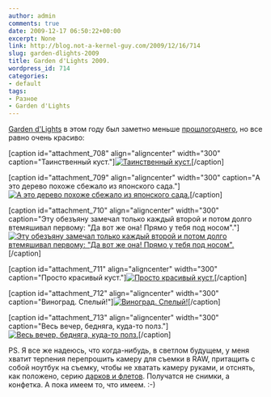 ```yaml
---
author: admin
comments: true
date: 2009-12-17 06:50:22+00:00
excerpt: None
link: http://blog.not-a-kernel-guy.com/2009/12/16/714
slug: garden-dlights-2009
title: Garden d'Lights 2009.
wordpress_id: 714
categories:
- default
tags:
- Разное
- Garden d'Lights
---
```


[Garden d'Lights](http://www.bellevuebotanical.org/events/fmevents_gardendlights.htm) в этом году был заметно меньше [прошлогоднего](http://blog.not-a-kernel-guy.com/2008/12/10/382), но все равно очень красиво:

[caption id="attachment_708" align="aligncenter" width="300" caption="Таинственный куст."][![Таинственный куст.](http://blog.not-a-kernel-guy.com/wp-content/uploads/2009/12/garden-dlights_1-300x211.jpg)](http://blog.not-a-kernel-guy.com/wp-content/uploads/2009/12/garden-dlights_1.jpg)[/caption]

<!-- more -->

[caption id="attachment_709" align="aligncenter" width="300" caption="А это дерево похоже сбежало из японского сада."][![А это дерево похоже сбежало из японского сада.](http://blog.not-a-kernel-guy.com/wp-content/uploads/2009/12/garden-dlights_2-300x173.jpg)](http://blog.not-a-kernel-guy.com/wp-content/uploads/2009/12/garden-dlights_2.jpg)[/caption]

[caption id="attachment_710" align="aligncenter" width="300" caption="Эту обезъяну замечал только каждый второй и потом долго втемяшивал первому: "Да вот же она! Прямо у тебя под носом"."][![Эту обезъяну замечал только каждый второй и потом долго втемяшивал первому: "Да вот же она! Прямо у тебя под носом".](http://blog.not-a-kernel-guy.com/wp-content/uploads/2009/12/garden-dlights_3-300x222.jpg)](http://blog.not-a-kernel-guy.com/wp-content/uploads/2009/12/garden-dlights_3.jpg)[/caption]

[caption id="attachment_711" align="aligncenter" width="300" caption="Просто красивый куст."][![Просто красивый куст.](http://blog.not-a-kernel-guy.com/wp-content/uploads/2009/12/garden-dlights_6-300x218.jpg)](http://blog.not-a-kernel-guy.com/wp-content/uploads/2009/12/garden-dlights_6.jpg)[/caption]

[caption id="attachment_712" align="aligncenter" width="300" caption="Виноград. Спелый!"][![Виноград. Спелый!](http://blog.not-a-kernel-guy.com/wp-content/uploads/2009/12/garden-dlights_7-300x194.jpg)](http://blog.not-a-kernel-guy.com/wp-content/uploads/2009/12/garden-dlights_7.jpg)[/caption]

[caption id="attachment_713" align="aligncenter" width="300" caption="Весь вечер, бедняга, куда-то полз."][![Весь вечер, бедняга, куда-то полз.](http://blog.not-a-kernel-guy.com/wp-content/uploads/2009/12/garden-dlights_8-300x207.jpg)](http://blog.not-a-kernel-guy.com/wp-content/uploads/2009/12/garden-dlights_8.jpg)[/caption]

PS. Я все же надеюсь, что когда-нибудь, в светлом будущем, у меня хватит терпения перепрошить камеру для съемки в RAW, притащить с собой ноутбук на съемку, чтобы не хватать камеру руками, и отснять, как положено, серию [дарков и флетов](http://www.astronomy.ru/forum/index.php/topic,10072.0/topicseen.html). Получатся не снимки, а конфетка. А пока имеем то, что имеем. :-)
